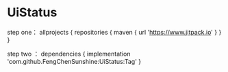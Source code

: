 # UiStatus

step one：
allprojects {
	repositories {
		maven { url 'https://www.jitpack.io' }
	}
}
  
  step two ：
  dependencies {
	implementation 'com.github.FengChenSunshine:UiStatus:Tag'
}
